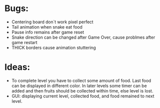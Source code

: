 # Bugs:
- Centering board don`t work pixel perfect
- Tail animation when snake eat food
- Pause info remains after game reset
- Snake direction can be changed after Game Over, cause problmes after game restart
- THICK borders cause animation stuttering

# Ideas:
- To complete level you have to collect some amount of food. Last food can be displayed in different color. In later levels some timer can be added and then fruits should be collected within time, else level is lost.
- GUI: displaying current level, collected food, and food remained to next level.